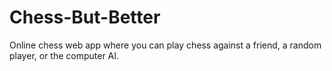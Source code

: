 # Chess-But-Better
Online chess web app where you can play chess against a friend, a random player, or the computer AI.
